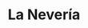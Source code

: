 ---
title: "La Nevería"
url: /san-miguel/la-neveria-avenida-jose-simeon-canas/
shop: Eisprodukte
---
